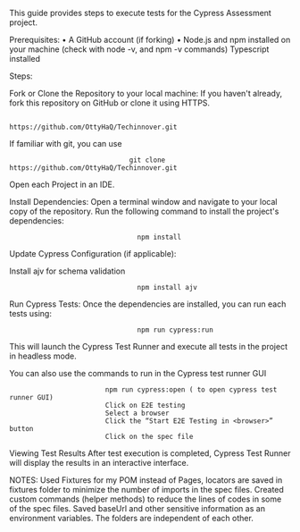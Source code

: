 This guide provides steps to execute tests for the Cypress Assessment project.

Prerequisites: 
• A GitHub account (if forking) 
• Node.js and npm installed on your machine (check with node -v, and npm -v commands)
Typescript installed

Steps:

Fork or Clone the Repository to your local machine: If you haven't already, fork this repository on GitHub or clone it using HTTPS.

                                  https://github.com/OttyHaQ/Techinnover.git

If familiar with git, you can use

                                  git clone https://github.com/OttyHaQ/Techinnover.git


Open each Project in an IDE.

Install Dependencies: Open a terminal window and navigate to your local copy of the repository. Run the following command to install the project's dependencies:

                                    npm install

Update Cypress Configuration (if applicable):

Install ajv for schema validation

                                    npm install ajv

Run Cypress Tests: Once the dependencies are installed, you can run each tests using:

                                    npm run cypress:run
This will launch the Cypress Test Runner and execute all tests in the project in headless mode. 


You can also use the commands to run in the Cypress test runner GUI

                            npm run cypress:open ( to open cypress test runner GUI)
                            Click on E2E testing
                            Select a browser
                            Click the “Start E2E Testing in <browser>” button
                            Click on the spec file 

Viewing Test Results After test execution is completed, Cypress Test Runner will display the results in an interactive interface.



NOTES: 
Used Fixtures for my POM instead of Pages, locators are saved in fixtures folder to minimize the number of imports in the spec files. 
Created custom commands (helper methods) to reduce the lines of codes in some of the spec files. 
Saved baseUrl and other sensitive information as an environment variables.
The folders are independent of each other.

